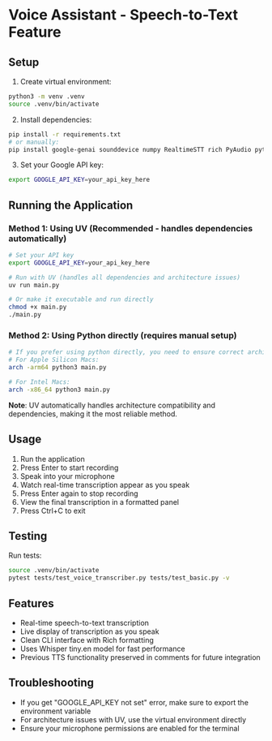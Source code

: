 # Voice Assistant - Speech-to-Text Feature

## Setup

1. Create virtual environment:
```bash
python3 -m venv .venv
source .venv/bin/activate
```

2. Install dependencies:
```bash
pip install -r requirements.txt
# or manually:
pip install google-genai sounddevice numpy RealtimeSTT rich PyAudio pytest "numpy<2"
```

3. Set your Google API key:
```bash
export GOOGLE_API_KEY=your_api_key_here
```

## Running the Application

### Method 1: Using UV (Recommended - handles dependencies automatically)
```bash
# Set your API key
export GOOGLE_API_KEY=your_api_key_here

# Run with UV (handles all dependencies and architecture issues)
uv run main.py

# Or make it executable and run directly
chmod +x main.py
./main.py
```

### Method 2: Using Python directly (requires manual setup)
```bash
# If you prefer using python directly, you need to ensure correct architecture
# For Apple Silicon Macs:
arch -arm64 python3 main.py

# For Intel Macs:
arch -x86_64 python3 main.py
```

**Note**: UV automatically handles architecture compatibility and dependencies, making it the most reliable method.

## Usage

1. Run the application
2. Press Enter to start recording
3. Speak into your microphone
4. Watch real-time transcription appear as you speak
5. Press Enter again to stop recording
6. View the final transcription in a formatted panel
7. Press Ctrl+C to exit

## Testing

Run tests:
```bash
source .venv/bin/activate
pytest tests/test_voice_transcriber.py tests/test_basic.py -v
```

## Features

- Real-time speech-to-text transcription
- Live display of transcription as you speak
- Clean CLI interface with Rich formatting
- Uses Whisper tiny.en model for fast performance
- Previous TTS functionality preserved in comments for future integration

## Troubleshooting

- If you get "GOOGLE_API_KEY not set" error, make sure to export the environment variable
- For architecture issues with UV, use the virtual environment directly
- Ensure your microphone permissions are enabled for the terminal